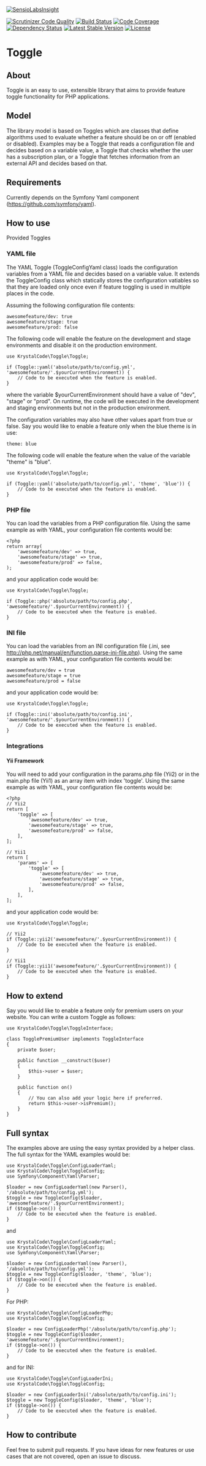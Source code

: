 [![SensioLabsInsight](https://insight.sensiolabs.com/projects/67f27cbe-9125-4b7e-a111-24c2aa76f186/big.png)](https://insight.sensiolabs.com/projects/67f27cbe-9125-4b7e-a111-24c2aa76f186)

[![Scrutinizer Code Quality](https://scrutinizer-ci.com/g/krystalcode/php-toggle/badges/quality-score.png?b=master)](https://scrutinizer-ci.com/g/krystalcode/php-toggle/?branch=master) [![Build Status](https://travis-ci.org/krystalcode/php-toggle.svg?branch=master)](https://travis-ci.org/krystalcode/php-toggle) [![Code Coverage](https://scrutinizer-ci.com/g/krystalcode/php-toggle/badges/coverage.png?b=master)](https://scrutinizer-ci.com/g/krystalcode/php-toggle/?branch=master) [![Dependency Status](https://www.versioneye.com/user/projects/54e0ed6d271c93aa120001ce/badge.svg?style=flat)](https://www.versioneye.com/user/projects/54e0ed6d271c93aa120001ce) [![Latest Stable Version](https://poser.pugx.org/krystalcode/php-toggle/v/stable.svg)](https://packagist.org/packages/krystalcode/php-toggle) [![License](https://poser.pugx.org/krystalcode/php-toggle/license.svg)](https://packagist.org/packages/krystalcode/php-toggle)

# Toggle

## About

Toggle is an easy to use, extensible library that aims to provide feature toggle functionality for PHP applications.

## Model

The library model is based on Toggles which are classes that define algorithms used to evaluate whether a feature should be on or off (enabled or disabled). Examples may be a Toggle that reads a configuration file and decides based on a variable value, a Toggle that checks whether the user has a subscription plan, or a Toggle that fetches information from an external API and decides based on that.

## Requirements

Currently depends on the Symfony Yaml component (https://github.com/symfony/yaml).

## How to use

Provided Toggles

### YAML file

The YAML Toggle (ToggleConfigYaml class) loads the configuration variables from a YAML file and decides based on a variable value. It extends the ToggleConfig class which statically stores the configuration vatiables so that they are loaded only once even if feature toggling is used in multiple places in the code.

Assuming the following configuration file contents:

```
awesomefeature/dev: true
awesomefeature/stage: true
awesomefeature/prod: false
```

The following code will enable the feature on the development and stage environments and disable it on the production environment.

```
use KrystalCode\Toggle\Toggle;

if (Toggle::yaml('absolute/path/to/config.yml', 'awesomefeature/'.$yourCurrentEnvironment)) {
    // Code to be executed when the feature is enabled.
}
```

where the variable $yourCurrentEnvironment should have a value of "dev", "stage" or "prod". On runtime, the code will be executed in the development and staging environments but not in the production environment.

The configuration variables may also have other values apart from true or false. Say you would like to enable a feature only when the blue theme is in use:

```
theme: blue
```

The following code will enable the feature when the value of the variable "theme" is "blue".

```
use KrystalCode\Toggle\Toggle;

if (Toggle::yaml('absolute/path/to/config.yml', 'theme', 'blue')) {
    // Code to be executed when the feature is enabled.
}
```

### PHP file

You can load the variables from a PHP configuration file. Using the same example as with YAML, your configuration file contents would be:

```
<?php
return array(
    'awesomefeature/dev' => true,
    'awesomefeature/stage' => true,
    'awesomefeature/prod' => false,
);
```

and your application code would be:

```
use KrystalCode\Toggle\Toggle;

if (Toggle::php('absolute/path/to/config.php', 'awesomefeature/'.$yourCurrentEnvironment)) {
    // Code to be executed when the feature is enabled.
}
```

### INI file

You can load the variables from an INI configuration file (.ini, see http://php.net/manual/en/function.parse-ini-file.php). Using the same example as with YAML, your configuration file contents would be:

```
awesomefeature/dev = true
awesomefeature/stage = true
awesomefeature/prod = false
```

and your application code would be:

```
use KrystalCode\Toggle\Toggle;

if (Toggle::ini('absolute/path/to/config.ini', 'awesomefeature/'.$yourCurrentEnvironment)) {
    // Code to be executed when the feature is enabled.
}
```

### Integrations

#### Yii Framework

You will need to add your configuration in the params.php file (Yii2) or in the main.php file (Yii1) as an array item with index 'toggle'. Using the same example as with YAML, your configuration file contents would be:

```
<?php
// Yii2
return [
    'toggle' => [
        'awesomefeature/dev' => true,
        'awesomefeature/stage' => true,
        'awesomefeature/prod' => false,
    ],
];

// Yii1
return [
    'params' => [
        'toggle' => [
            'awesomefeature/dev' => true,
            'awesomefeature/stage' => true,
            'awesomefeature/prod' => false,
        ],
    ],
];
```

and your application code would be:

```
use KrystalCode\Toggle\Toggle;

// Yii2
if (Toggle::yii2('awesomefeature/'.$yourCurrentEnvironment)) {
    // Code to be executed when the feature is enabled.
}

// Yii1
if (Toggle::yii1('awesomefeature/'.$yourCurrentEnvironment)) {
    // Code to be executed when the feature is enabled.
}
```

## How to extend

Say you would like to enable a feature only for premium users on your website. You can write a custom Toggle as follows:

```
use KrystalCode\Toggle\ToggleInterface;

class TogglePremiumUser implements ToggleInterface
{
    private $user;

    public function __construct($user)
    {
        $this->user = $user;
    }

    public function on()
    {
        // You can also add your logic here if preferred.
        return $this->user->isPremium();
    }
}
```

## Full syntax

The examples above are using the easy syntax provided by a helper class. The full syntax for the YAML examples would be:

```
use KrystalCode\Toggle\ConfigLoaderYaml;
use KrystalCode\Toggle\ToggleConfig;
use Symfony\Component\Yaml\Parser;

$loader = new ConfigLoaderYaml(new Parser(), '/absolute/path/to/config.yml');
$toggle = new ToggleConfig($loader, 'awesomefeature/'.$yourCurrentEnvironment);
if ($toggle->on()) {
    // Code to be executed when the feature is enabled.
}
```

and

```
use KrystalCode\Toggle\ConfigLoaderYaml;
use KrystalCode\Toggle\ToggleConfig;
use Symfony\Component\Yaml\Parser;

$loader = new ConfigLoaderYaml(new Parser(), '/absolute/path/to/config.yml');
$toggle = new ToggleConfig($loader, 'theme', 'blue');
if ($toggle->on()) {
    // Code to be executed when the feature is enabled.
}
```

For PHP:

```
use KrystalCode\Toggle\ConfigLoaderPhp;
use KrystalCode\Toggle\ToggleConfig;

$loader = new ConfigLoaderPhp('/absolute/path/to/config.php');
$toggle = new ToggleConfig($loader, 'awesomefeature/'.$yourCurrentEnvironment);
if ($toggle->on()) {
    // Code to be executed when the feature is enabled.
}
```

and for INI:

```
use KrystalCode\Toggle\ConfigLoaderIni;
use KrystalCode\Toggle\ToggleConfig;

$loader = new ConfigLoaderIni('/absolute/path/to/config.ini');
$toggle = new ToggleConfig($loader, 'theme', 'blue');
if ($toggle->on()) {
    // Code to be executed when the feature is enabled.
}
```

## How to contribute

Feel free to submit pull requests. If you have ideas for new features or use cases that are not covered, open an issue to discuss.
